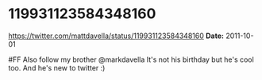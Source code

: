 # 119931123584348160
https://twitter.com/mattdavella/status/119931123584348160
**Date:** 2011-10-01

#FF Also follow my brother @markdavella It's not his birthday but he's cool too. And he's new to twitter :)
